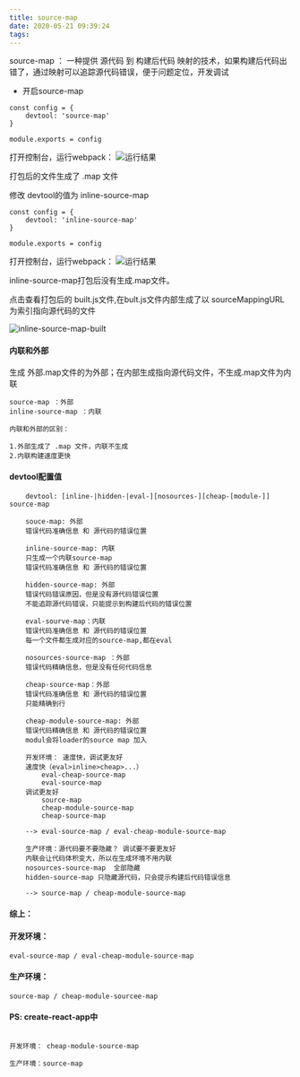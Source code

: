 ```yaml
---
title: source-map
date: 2020-05-21 09:39:24
tags:
---
```

source-map ： 一种提供 源代码 到 构建后代码 映射的技术，如果构建后代码出错了，通过映射可以追踪源代码错误，便于问题定位，开发调试
* 开启source-map
```
const config = {
    devtool: 'source-map'
}

module.exports = config
```

打开控制台，运行webpack：
![运行结果](source-map.png)

打包后的文件生成了 .map 文件

修改 devtool的值为 inline-source-map

```
const config = {
    devtool: 'inline-source-map'
}

module.exports = config
```
打开控制台，运行webpack：
![运行结果](inline-source-map.jpg)

inline-source-map打包后没有生成.map文件。

点击查看打包后的 built.js文件,在bult.js文件内部生成了以 sourceMappingURL 为索引指向源代码的文件 

![inline-source-map-built](inline-source-map-built.jpg)

#### 内联和外部
生成 外部.map文件的为外部；在内部生成指向源代码文件，不生成.map文件为内联

```
source-map ：外部
inline-source-map ：内联

内联和外部的区别：

1.外部生成了 .map 文件，内联不生成 
2.内联构建速度更快

```

#### devtool配置值
```
    devtool: [inline-|hidden-|eval-][nosources-][cheap-[module-]] source-map

    souce-map: 外部
    错误代码准确信息 和 源代码的错误位置

    inline-source-map: 内联
    只生成一个内联source-map
    错误代码准确信息 和 源代码的错误位置

    hidden-source-map: 外部
    错误代码错误原因，但是没有源代码错误位置
    不能追踪源代码错误，只能提示到构建后代码的错误位置

    eval-sourve-map：内联
    错误代码准确信息 和 源代码的错误位置
    每一个文件都生成对应的source-map,都在eval

    nosources-source-map ：外部
    错误代码精确信息，但是没有任何代码信息

    cheap-source-map：外部
    错误代码准确信息 和 源代码的错误位置
    只能精确到行

    cheap-module-source-map: 外部
    错误代码精确信息 和 源代码的错误位置
    modul会将loader的source map 加入

    开发环境： 速度快，调试更友好
    速度快（eval>inline>cheap>...）
        eval-cheap-source-map
        eval-source-map
    调试更友好
        source-map
        cheap-module-source-map
        cheap-source-map
    
    --> eval-source-map / eval-cheap-module-source-map

    生产环境：源代码要不要隐藏？ 调试要不要更友好
    内联会让代码体积变大，所以在生成环境不用内联
    nosources-source-map  全部隐藏
    hidden-source-map 只隐藏源代码，只会提示构建后代码错误信息

    --> source-map / cheap-module-source-map

```
#### 综上：

#### 开发环境：
```
eval-source-map / eval-cheap-module-source-map

```
#### 生产环境：
```
source-map / cheap-module-sourcee-map
```

#### PS: create-react-app中
```

开发环境： cheap-module-source-map

生产环境：source-map

```